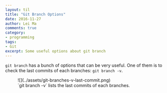 ```yaml
---
layout: til
title: "Git Branch Options"
date: 2016-11-27
author: Lei Ma
comments: true
category:
- programming
tags:
- Git
excerpt: Some useful options about git branch
---
```


`git branch` has a bunch of options that can be very useful. One of them is to check the last commits of each branches: `git branch -v`.

<figure markdown="1">
![](../assets/git-branches-v-last-commit.png)
<figcaption>
`git branch -v` lists the last commits of each branches.
</figcaption>
</figure>
